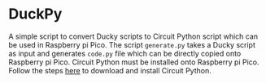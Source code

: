 # DuckPy
A simple script to convert Ducky scripts to Circuit Python script which can be used in Raspberry pi Pico. The script ```generate.py``` takes a Ducky script as input and generates ```code.py``` file which can be directly copied onto Raspberry pi Pico.
Circuit Python must be installed onto Raspberry pi Pico. Follow the steps [here](https://learn.adafruit.com/getting-started-with-raspberry-pi-pico-circuitpython/circuitpython) to download and install Circuit Python.

